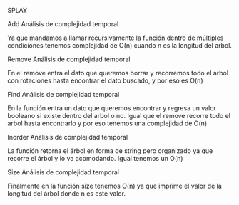 SPLAY

Add Análisis de complejidad temporal

Ya que mandamos a llamar recursivamente la función dentro de múltiples condiciones tenemos complejidad de O(n) cuando n es la longitud del arbol.

Remove Análisis de complejidad temporal

En el remove entra el dato que queremos borrar y recorremos todo el arbol con rotaciones hasta encontrar el dato buscado, y por eso es O(n)

Find Análisis de complejidad temporal

En la función entra un dato que queremos encontrar y regresa un valor booleano si existe dentro del arbol o no. Igual que el remove recorre todo el arbol hasta encontrarlo
y por eso tenemos una complejidad de O(n)

Inorder Análisis de complejidad temporal

La función retorna el árbol en forma de string pero organizado ya que recorre el árbol y lo va acomodando. Igual tenemos un O(n)
 
Size Análisis de complejidad temporal

Finalmente en la función size tenemos O(n) ya que imprime el valor de la longitud del árbol donde n es este valor.
